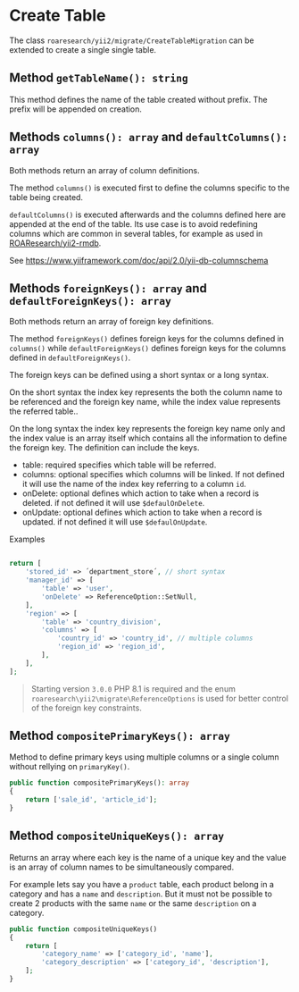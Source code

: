 Create Table
============

The class `roaresearch/yii2/migrate/CreateTableMigration` can be extended to
create a single single table.

Method `getTableName(): string`
-------------------------------

This method defines the name of the table created without prefix. The prefix will
be appended on creation.

Methods `columns(): array` and `defaultColumns(): array`
-------------------------------------------------

Both methods return an array of column definitions.

The method `columns()` is executed first to define the columns specific to the
table being created.

`defaultColumns()` is executed afterwards and the columns defined here are
appended at the end of the table. Its use case is to avoid redefining columns
which are common in several tables, for example as used in
[ROAResearch/yii2-rmdb](https://github.com/ROAResearch/yii2-rmdb).

See https://www.yiiframework.com/doc/api/2.0/yii-db-columnschema

Methods `foreignKeys(): array` and `defaultForeignKeys(): array`
----------------------------------------------------------------

Both methods return an array of foreign key definitions.

The method `foreignKeys()` defines foreign keys for the columns defined in
`columns()` while `defaultForeignKeys()` defines foreign keys for the columns
defined in `defaultForeignKeys()`.

The foreign keys can be defined using a short syntax or a long syntax.

On the short syntax the index key represents the both the column name to
be referenced and the foreign key name, while the index value represents
the referred table..

On the long syntax the index key represents the foreign key name only and
the index value is an array itself which contains all the information to
define the foreign key. The definition can include the keys.

- table: required specifies which table will be referred.
- columns: optional specifies which columns will be linked. If not defined
  it will use the name of the index key referring to a column `id`.
- onDelete: optional defines which action to take when a record is deleted.
  if not defined it will use `$defaulOnDelete`.
- onUpdate: optional defines which action to take when a record is updated.
  if not defined it will use `$defaulOnUpdate`.

Examples

```php

return [
    'stored_id' => ´department_store´, // short syntax
    'manager_id' => [
        'table' => 'user',
        'onDelete' => ReferenceOption::SetNull,
    ],
    'region' => [
        'table' => 'country_division',
        'columns' => [
            'country_id' => 'country_id', // multiple columns
            'region_id' => 'region_id',
        ],
    ],
];
```

> Starting version `3.0.0` PHP 8.1 is required and the enum
  `roaresearch\yii2\migrate\ReferenceOptions` is used for better control of
  the foreign key constraints.

Method `compositePrimaryKeys(): array`
--------------------------------------

Method to define primary keys using multiple columns or a single column
without rellying on `primaryKey()`.

```php
public function compositePrimaryKeys(): array
{
    return ['sale_id', 'article_id'];
}
```

Method `compositeUniqueKeys(): array`
-------------------------------------

Returns an array where each key is the name of a unique key and the
value is an array of column names to be simultaneously compared.

For example lets say you have a `product` table, each product belong
in a category and has a `name` and `description`. But it must not be
possible to create 2 products with the same `name` or the same
`description` on a category.

```php
public function compositeUniqueKeys()
{
    return [
        'category_name' => ['category_id', 'name'],
        'category_description' => ['category_id', 'description'],
    ];
}
